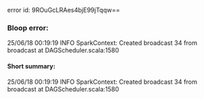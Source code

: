 error id: 9ROuGcLRAes4bjE99jTqqw==
### Bloop error:

25/06/18 00:19:19 INFO SparkContext: Created broadcast 34 from broadcast at DAGScheduler.scala:1580
#### Short summary: 

25/06/18 00:19:19 INFO SparkContext: Created broadcast 34 from broadcast at DAGScheduler.scala:1580